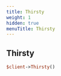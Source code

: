 ```yaml
---
title: Thirsty
weight: 1
hidden: true
menuTitle: Thirsty
---
```

## Thirsty
```perl
$client->Thirsty()
```